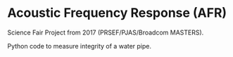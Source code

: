# Acoustic Frequency Response (AFR)

Science Fair Project from 2017 (PRSEF/PJAS/Broadcom MASTERS).

Python code to measure integrity of a water pipe. 

